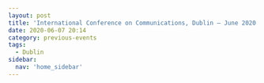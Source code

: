 ```yaml
---
layout: post
title: 'International Conference on Communications, Dublin – June 2020'
date: 2020-06-07 20:14
category: previous-events
tags:
  - Dublin
sidebar:
  nav: 'home_sidebar'
---
```

